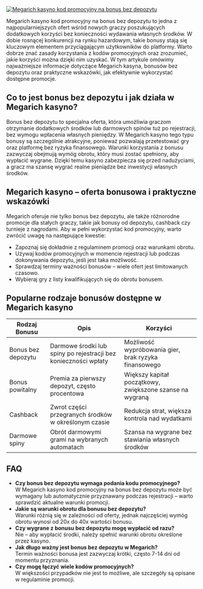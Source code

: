 [![Megarich kasyno kod promocyjny na bonus bez depozytu](https://123-caf.pages.dev/gitsignup.png)](https://vrmoo.ru/Bt82HjjY)

<p>Megarich kasyno kod promocyjny na bonus bez depozytu to jedna z najpopularniejszych ofert wśród nowych graczy poszukujących dodatkowych korzyści bez konieczności wydawania własnych środków. W dobie rosnącej konkurencji na rynku hazardowym, takie bonusy stają się kluczowym elementem przyciągającym użytkowników do platformy. Warto dobrze znać zasady korzystania z kodów promocyjnych oraz zrozumieć, jakie korzyści można dzięki nim uzyskać. W tym artykule omówimy najważniejsze informacje dotyczące Megarich kasyna, bonusów bez depozytu oraz praktyczne wskazówki, jak efektywnie wykorzystać dostępne promocje.</p>  <h2>Co to jest bonus bez depozytu i jak działa w Megarich kasyno?</h2> <p>Bonus bez depozytu to specjalna oferta, która umożliwia graczom otrzymanie dodatkowych środków lub darmowych spinów tuż po rejestracji, bez wymogu wpłacenia własnych pieniędzy. W Megarich kasyno tego typu bonusy są szczególnie atrakcyjne, ponieważ pozwalają przetestować gry oraz platformę bez ryzyka finansowego. Warunki korzystania z bonusu zazwyczaj obejmują wymóg obrotu, który musi zostać spełniony, aby wypłacić wygrane. Dzięki temu kasyno zabezpiecza się przed nadużyciami, a gracz ma szansę wygrać realne pieniądze bez inwestycji własnych środków.</p>  <h2>Megarich kasyno – oferta bonusowa i praktyczne wskazówki</h2> <p>Megarich oferuje nie tylko bonus bez depozytu, ale także różnorodne promocje dla stałych graczy, takie jak bonusy od depozytu, cashback czy turnieje z nagrodami. Aby w pełni wykorzystać kod promocyjny, warto zwrócić uwagę na następujące kwestie:</p> <ul>   <li>Zapoznaj się dokładnie z regulaminem promocji oraz warunkami obrotu.</li>   <li>Używaj kodów promocyjnych w momencie rejestracji lub podczas dokonywania depozytu, jeśli jest taka możliwość.</li>   <li>Sprawdzaj terminy ważności bonusów – wiele ofert jest limitowanych czasowo.</li>   <li>Wybieraj gry z listy kwalifikujących się do obrotu bonusem.</li> </ul>  <h2>Popularne rodzaje bonusów dostępne w Megarich kasyno</h2> <table>   <thead>     <tr>       <th>Rodzaj Bonusu</th>       <th>Opis</th>       <th>Korzyści</th>     </tr>   </thead>   <tbody>     <tr>       <td>Bonus bez depozytu</td>       <td>Darmowe środki lub spiny po rejestracji bez konieczności wpłaty</td>       <td>Możliwość wypróbowania gier, brak ryzyka finansowego</td>     </tr>     <tr>       <td>Bonus powitalny</td>       <td>Premia za pierwszy depozyt, często procentowa</td>       <td>Większy kapitał początkowy, zwiększone szanse na wygraną</td>     </tr>     <tr>       <td>Cashback</td>       <td>Zwrot części przegranych środków w określonym czasie</td>       <td>Redukcja strat, większa kontrola nad wydatkami</td>     </tr>     <tr>       <td>Darmowe spiny</td>       <td>Obrót darmowymi grami na wybranych automatach</td>       <td>Szansa na wygrane bez stawiania własnych środków</td>     </tr>   </tbody> </table>  <h2>FAQ</h2> <ul>   <li><strong>Czy bonus bez depozytu wymaga podania kodu promocyjnego?</strong><br>W Megarich kasyno kod promocyjny na bonus bez depozytu może być wymagany lub automatycznie przyznawany podczas rejestracji – warto sprawdzić aktualne warunki promocji.</li>   <li><strong>Jakie są warunki obrotu dla bonusu bez depozytu?</strong><br>Warunki różnią się w zależności od oferty, jednak najczęściej wymóg obrotu wynosi od 20x do 40x wartości bonusu.</li>   <li><strong>Czy wygrane z bonusu bez depozytu mogę wypłacić od razu?</strong><br>Nie – aby wypłacić środki, należy spełnić warunki obrotu określone przez kasyno.</li>   <li><strong>Jak długo ważny jest bonus bez depozytu w Megarich?</strong><br>Termin ważności bonusa jest zazwyczaj krótki, często 7-14 dni od momentu przyznania.</li>   <li><strong>Czy mogę łączyć wiele kodów promocyjnych?</strong><br>W większości przypadków nie jest to możliwe, ale szczegóły są opisane w regulaminie promocji.</li> </ul>